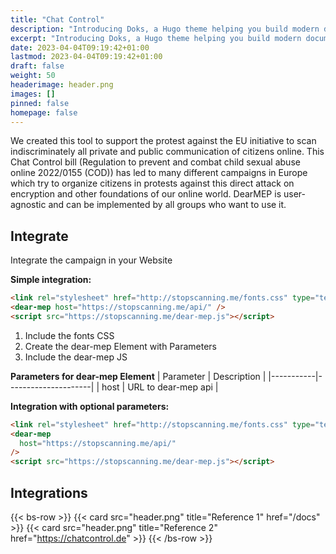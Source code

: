 ```yaml
---
title: "Chat Control"
description: "Introducing Doks, a Hugo theme helping you build modern documentation websites that are secure, fast, and SEO-ready — by default."
excerpt: "Introducing Doks, a Hugo theme helping you build modern documentation websites that are secure, fast, and SEO-ready — by default."
date: 2023-04-04T09:19:42+01:00
lastmod: 2023-04-04T09:19:42+01:00
draft: false
weight: 50
headerimage: header.png
images: []
pinned: false
homepage: false
---
```


We created this tool to support the protest against the EU initiative to scan indiscriminately all private and public communication of citizens online. This Chat Control bill (Regulation to prevent and combat child sexual abuse online 2022/0155 (COD)) has led to many different campaigns in Europe which try to organize citizens in protests against this direct attack on encryption and other foundations of our online world. DearMEP is user-agnostic and can be implemented by all groups who want to use it.

## Integrate
Integrate the campaign in your Website

**Simple integration:**
```html
<link rel="stylesheet" href="http://stopscanning.me/fonts.css" type="text/css" />
<dear-mep host="https://stopscanning.me/api/" />
<script src="https://stopscanning.me/dear-mep.js"></script>
```
1. Include the fonts CSS
2. Create the dear-mep Element with Parameters
3. Include the dear-mep JS

**Parameters for dear-mep Element**
| Parameter | Description         |
|-----------|---------------------|
| host      | URL to dear-mep api |

**Integration with optional parameters:**
```html
<link rel="stylesheet" href="http://stopscanning.me/fonts.css" type="text/css">
<dear-mep
  host="https://stopscanning.me/api/"
/>
<script src="https://stopscanning.me/dear-mep.js"></script>
```

## Integrations
{{< bs-row >}}
  {{< card src="header.png" title="Reference 1" href="/docs" >}}
  {{< card src="header.png" title="Reference 2" href="https://chatcontrol.de" >}}
{{< /bs-row >}}

